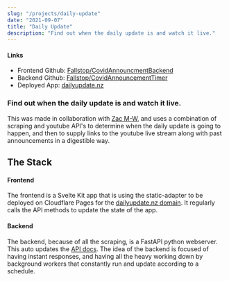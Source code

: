 ```yaml
---
slug: "/projects/daily-update"
date: "2021-09-07"
title: "Daily Update"
description: "Find out when the daily update is and watch it live."
---
```

#### Links
 - Frontend Github: [Fallstop/CovidAnnouncmentBackend](https://github.com/Fallstop/CovidAnnouncmentBackend)
 - Backend Github: [Fallstop/CovidAnnouncementTimer](https://github.com/Fallstop/CovidAnnouncementTimer)
 - Deployed App: [dailyupdate.nz](https://dailyupdate.nz)

### Find out when the daily update is and watch it live.

This was made in collaboration with [Zac M-W](https://zac.nz), and uses a combination of scraping and youtube API's to determine when the daily update is going to happen, and then to supply links to the youtube live stream along with past announcements in a digestible way.

## The Stack

#### Frontend
The frontend is a Svelte Kit app that is using the static-adapter to be deployed on Cloudflare Pages for the [dailyupdate.nz domain](https://dailyupdate.nz). It regularly calls the API methods to update the state of the app.

#### Backend
The backend, because of all the scraping, is a FastAPI python webserver. This auto updates the [API docs](https://covid-announcement-backend.host.qrl.nz/docs). The idea of the backend is focused of having instant responses, and having all the heavy working down by background workers that constantly run and update according to a schedule.